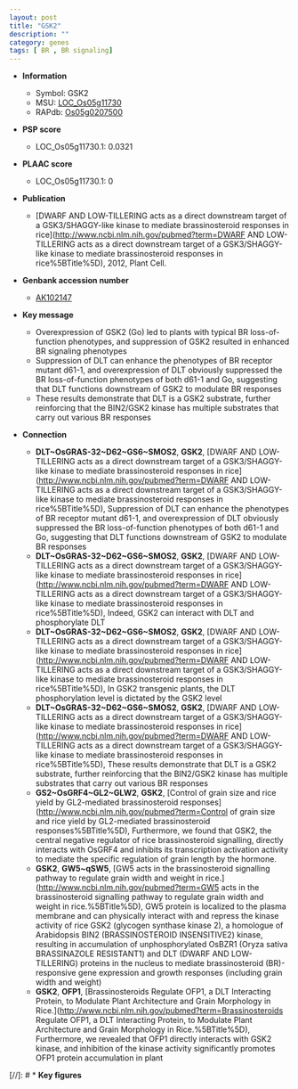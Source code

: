 ```yaml
---
layout: post
title: "GSK2"
description: ""
category: genes
tags: [ BR , BR signaling]
---
```


* **Information**  
    + Symbol: GSK2  
    + MSU: [LOC_Os05g11730](http://rice.plantbiology.msu.edu/cgi-bin/ORF_infopage.cgi?orf=LOC_Os05g11730)  
    + RAPdb: [Os05g0207500](http://rapdb.dna.affrc.go.jp/viewer/gbrowse_details/irgsp1?name=Os05g0207500)  

* **PSP score**  
    + LOC_Os05g11730.1: 0.0321 

* **PLAAC score**  
    + LOC_Os05g11730.1: 0 

* **Publication**  
    + [DWARF AND LOW-TILLERING acts as a direct downstream target of a GSK3/SHAGGY-like kinase to mediate brassinosteroid responses in rice](http://www.ncbi.nlm.nih.gov/pubmed?term=DWARF AND LOW-TILLERING acts as a direct downstream target of a GSK3/SHAGGY-like kinase to mediate brassinosteroid responses in rice%5BTitle%5D), 2012, Plant Cell.

* **Genbank accession number**  
    + [AK102147](http://www.ncbi.nlm.nih.gov/nuccore/AK102147)

* **Key message**  
    + Overexpression of GSK2 (Go) led to plants with typical BR loss-of-function phenotypes, and suppression of GSK2 resulted in enhanced BR signaling phenotypes
    + Suppression of DLT can enhance the phenotypes of BR receptor mutant d61-1, and overexpression of DLT obviously suppressed the BR loss-of-function phenotypes of both d61-1 and Go, suggesting that DLT functions downstream of GSK2 to modulate BR responses
    + These results demonstrate that DLT is a GSK2 substrate, further reinforcing that the BIN2/GSK2 kinase has multiple substrates that carry out various BR responses

* **Connection**  
    + __DLT~OsGRAS-32~D62~GS6~SMOS2__, __GSK2__, [DWARF AND LOW-TILLERING acts as a direct downstream target of a GSK3/SHAGGY-like kinase to mediate brassinosteroid responses in rice](http://www.ncbi.nlm.nih.gov/pubmed?term=DWARF AND LOW-TILLERING acts as a direct downstream target of a GSK3/SHAGGY-like kinase to mediate brassinosteroid responses in rice%5BTitle%5D), Suppression of DLT can enhance the phenotypes of BR receptor mutant d61-1, and overexpression of DLT obviously suppressed the BR loss-of-function phenotypes of both d61-1 and Go, suggesting that DLT functions downstream of GSK2 to modulate BR responses
    + __DLT~OsGRAS-32~D62~GS6~SMOS2__, __GSK2__, [DWARF AND LOW-TILLERING acts as a direct downstream target of a GSK3/SHAGGY-like kinase to mediate brassinosteroid responses in rice](http://www.ncbi.nlm.nih.gov/pubmed?term=DWARF AND LOW-TILLERING acts as a direct downstream target of a GSK3/SHAGGY-like kinase to mediate brassinosteroid responses in rice%5BTitle%5D), Indeed, GSK2 can interact with DLT and phosphorylate DLT
    + __DLT~OsGRAS-32~D62~GS6~SMOS2__, __GSK2__, [DWARF AND LOW-TILLERING acts as a direct downstream target of a GSK3/SHAGGY-like kinase to mediate brassinosteroid responses in rice](http://www.ncbi.nlm.nih.gov/pubmed?term=DWARF AND LOW-TILLERING acts as a direct downstream target of a GSK3/SHAGGY-like kinase to mediate brassinosteroid responses in rice%5BTitle%5D), In GSK2 transgenic plants, the DLT phosphorylation level is dictated by the GSK2 level
    + __DLT~OsGRAS-32~D62~GS6~SMOS2__, __GSK2__, [DWARF AND LOW-TILLERING acts as a direct downstream target of a GSK3/SHAGGY-like kinase to mediate brassinosteroid responses in rice](http://www.ncbi.nlm.nih.gov/pubmed?term=DWARF AND LOW-TILLERING acts as a direct downstream target of a GSK3/SHAGGY-like kinase to mediate brassinosteroid responses in rice%5BTitle%5D), These results demonstrate that DLT is a GSK2 substrate, further reinforcing that the BIN2/GSK2 kinase has multiple substrates that carry out various BR responses
    + __GS2~OsGRF4~GL2~GLW2__, __GSK2__, [Control of grain size and rice yield by GL2-mediated brassinosteroid responses](http://www.ncbi.nlm.nih.gov/pubmed?term=Control of grain size and rice yield by GL2-mediated brassinosteroid responses%5BTitle%5D), Furthermore, we found that GSK2, the central negative regulator of rice brassinosteroid signalling, directly interacts with OsGRF4 and inhibits its transcription activation activity to mediate the specific regulation of grain length by the hormone.
    + __GSK2__, __GW5~qSW5__, [GW5 acts in the brassinosteroid signalling pathway to regulate grain width and weight in rice.](http://www.ncbi.nlm.nih.gov/pubmed?term=GW5 acts in the brassinosteroid signalling pathway to regulate grain width and weight in rice.%5BTitle%5D),  GW5 protein is localized to the plasma membrane and can physically interact with and repress the kinase activity of rice GSK2 (glycogen synthase kinase 2), a homologue of Arabidopsis BIN2 (BRASSINOSTEROID INSENSITIVE2) kinase, resulting in accumulation of unphosphorylated OsBZR1 (Oryza sativa BRASSINAZOLE RESISTANT1) and DLT (DWARF AND LOW-TILLERING) proteins in the nucleus to mediate brassinosteroid (BR)-responsive gene expression and growth responses (including grain width and weight)
    + __GSK2__, __OFP1__, [Brassinosteroids Regulate OFP1, a DLT Interacting Protein, to Modulate Plant Architecture and Grain Morphology in Rice.](http://www.ncbi.nlm.nih.gov/pubmed?term=Brassinosteroids Regulate OFP1, a DLT Interacting Protein, to Modulate Plant Architecture and Grain Morphology in Rice.%5BTitle%5D),  Furthermore, we revealed that OFP1 directly interacts with GSK2 kinase, and inhibition of the kinase activity significantly promotes OFP1 protein accumulation in plant

[//]: # * **Key figures**  


